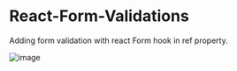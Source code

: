 # React-Form-Validations
Adding form validation with react Form hook in ref property.

![image](https://user-images.githubusercontent.com/15225177/214550317-f22b8866-8e57-49ad-9952-f2e4b30e25f3.png)
